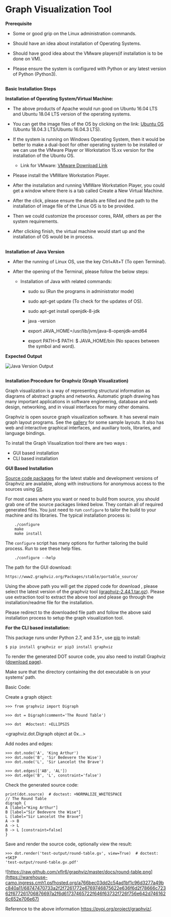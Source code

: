 ﻿# Graph Visualization Tool

**Prerequisite**

 - Some or good grip on the Linux administration commands.
 
 - Should have an idea about installation of Operating Systems.
 
 - Should have good idea about the VMware players(if installation is to be done on VM).
 - Please ensure the system is configured with Python or any latest version of Python (Python3).
 
##
**Basic Installation Steps**

**Installation of Operating System/Virtual Machine:**

 - The above products of Apache would run good on Ubuntu 16.04 LTS and Ubuntu 18.04 LTS version of the operating systems.

 - You can get the image files of the OS by clicking on the link: [Ubuntu OS ](https://ubuntu.com/download/desktop) (Ubuntu 18.04.3 LTS/Ubuntu 16.04.3 LTS).

 - If the system is running on Windows Operating System, then it would be better to make a dual-boot for other operating system to be installed or we can use the VMware Player or Workstation 15.xx version for the installation of the Ubuntu OS.

	 - Link for VMware: [VMware Download Link](https://www.vmware.com/in/products/workstation-player/workstation-player-evaluation.html)

- Please install the VMWare Workstation Player.

- After the installation and running VMWare Workstation Player, you could get a window where there is a tab called Create a New Virtual Machine.

- After the click, please ensure the details are filled and the path to the installation of image file of the Linux OS is to be provided.

- Then we could customize the processor cores, RAM, others as per the system requirements.

- After clicking finish, the virtual machine would start up and the installation of OS would be in process.

##

**Installation of Java Version**

- After the running of Linux OS, use the key Ctrl+Alt+T (To open Terminal).

- After the opening of the Terminal, please follow the below steps:

	- Installation of Java with related commands:

		- sudo su (Run the programs in administrator mode)

		- sudo apt-get update (To check for the updates of OS).

		- sudo apt-get install openjdk-8-jdk

		- java -version

		- export JAVA_HOME=/usr/lib/jvm/java-8-openjdk-amd64

		- export PATH=$ PATH: $ JAVA_HOME/bin (No spaces between the symbol and word).
		
**Expected Output**

![Java Version Output](https://github.com/abhaymehtre/Software-Evaluation-Tool/blob/master/images/1.jpg)

##

**Installation Procedure for Graphviz (Graph Visualization)**

Graph visualization is a way of representing structural information as diagrams of abstract graphs and networks. Automatic graph drawing has many important applications in software engineering, database and web design, networking, and in visual interfaces for many other domains.

Graphviz is open source graph visualization software. It has several main graph layout programs. See the  [gallery](https://graphviz.org/gallery)  for some sample layouts. It also has web and interactive graphical interfaces, and auxiliary tools, libraries, and language bindings.

To install the Graph Visualization tool there are two ways :

- GUI based installation
- CLI based installation

**GUI Based Installation**

[Source code packages](https://graphviz.org/download/source/)  for the latest stable and development versions of Graphviz are available, along with instructions for anonymous access to the sources using  [Git](http://git-scm.com/).

For most cases where you want or need to build from source, you should grab one of the source packages linked below. They contain all of required generated files. You just need to run  `configure`  to tailor the build to your machine and its libraries. The typical installation process is:

```
	./configure
	make
	make install
```

The  `configure`  script has many options for further tailoring the build process. Run to see these help files.

```
	./configure --help
```
The path for the GUI download:
	
	https://www2.graphviz.org/Packages/stable/portable_source/
Using the above path you will get the zipped code for download , please select the latest version of the graphviz tool ([graphviz-2.44.1.tar.gz](https://www2.graphviz.org/Packages/stable/portable_source/graphviz-2.44.1.tar.gz)).
Please use extraction tool to extract the above tool and please go through the installation/readme file for the installation.

Please redirect to the downloaded file path and follow the above said installation process to setup the graph visualization tool.

**For the CLI based installation:**

This package runs under Python 2.7, and 3.5+, use  [pip](https://pip.readthedocs.io/)  to install:

	$ pip install graphviz or pip3 install graphviz

To render the generated DOT source code, you also need to install Graphviz ([download page](https://www.graphviz.org/download/)).

Make sure that the directory containing the  dot  executable is on your systems’ path.

Basic Code:

Create a graph object:

	>>> from graphviz import Digraph

	>>> dot = Digraph(comment='The Round Table')

	>>> dot  #doctest: +ELLIPSIS
<graphviz.dot.Digraph object at 0x...>

Add nodes and edges:

	>>> dot.node('A', 'King Arthur')
	>>> dot.node('B', 'Sir Bedevere the Wise')
	>>> dot.node('L', 'Sir Lancelot the Brave')

	>>> dot.edges(['AB', 'AL'])
	>>> dot.edge('B', 'L', constraint='false')

Check the generated source code:

	print(dot.source)  # doctest: +NORMALIZE_WHITESPACE
	// The Round Table
	digraph {
    A [label="King Arthur"]
    B [label="Sir Bedevere the Wise"]
    L [label="Sir Lancelot the Brave"]
    A -> B
    A -> L
    B -> L [constraint=false]
	}

Save and render the source code, optionally view the result:

	>>> dot.render('test-output/round-table.gv', view=True)  # doctest: +SKIP
	'test-output/round-table.gv.pdf'

![https://raw.github.com/xflr6/graphviz/master/docs/round-table.png](https://warehouse-camo.ingress.cmh1.psfhosted.org/a766bec03dd2c54ad1bf1c96d3277a49bc840a11/68747470733a2f2f7261772e6769746875622e636f6d2f78666c72362f677261706876697a2f6d61737465722f646f63732f726f756e642d7461626c652e706e67)

Reference to the above information https://pypi.org/project/graphviz/.




